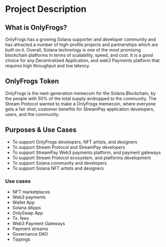 # Project Description

## What is OnlyFrogs?

OnlyFrogs has a growing Solana supporter and developer community and has attracted a number of high-profile projects and partnerships which are built on it. Overall, Solana technology is one of the most promising blockchain platforms in terms of scalability, speed, and cost. It is a good choice for any Decentralized Application, and web3 Payments platform that requires high throughput and low latency.

## OnlyFrogs Token

OnlyFrogs is the next-generation memecoin for the Solana Blockchain, by the people with 50% of the total supply airdropped to the community. The Stream Protocol wanted to make a OnlyFrogs memecoin, where everyone gets a fair shot, customer benefits for StreamPay application developers, users, and the community.

## Purposes & Use Cases

- To support OnlyFrogs developers, NFT artists, and designers
- To support Stream Protocol and StreamPay developers
- To support StreamPay Web3 payments platform, and payment gateways
- To support Stream Protocol ecosystem, and platforms development
- To support Solana community and developers
- To support Solana NFT artists and designers

### Use cases

- NFT marketplaces
- Web3 payments
- Wallet App
- Solana dApps
- OnlySwap App
- Tx. fees
- Web3 Payment Gateways
- Payment streams
- Governance DAO
- Tippings 
